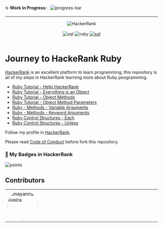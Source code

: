 :coffee: **Work in Progress:**  
![progress-bar](https://geps.dev/progress/2?dangerColor=800000&warningColor=ff9900&successColor=006600)

---

<div align="center">
    <img src="https://hrcdn.net/fcore/assets/brand/logo-new-white-green-a5cb16e0ae.svg" alt="HackerRank" />
</div>
</br>
<div align="center">
    <img src="https://img.shields.io/badge/HackerRank-Ruby-CC342D?&style=flat&logo=hackerrank&logoColor=white" alt="sql" />
    <img src="https://img.shields.io/badge/Ruby-CC342D.svg?style=flat&logo=Ruby&logoColor=white" alt="ruby" />
    <a href="https://stackoverflow.com/users/16884312/mayanna"> 
    <img src="https://img.shields.io/badge/-Stackoverflow-FE7A16?logo=stack-overflow&logoColor=white" alt="sql" />
    </a>
</div>
</br>
 
# Journey to HackeRank Ruby

[HackerRank](https://www.hackerrank.com/) is an excellent platform to learn programming, this repository is all of my steps in HackerRank learning more about Ruby peogramming.

- [Ruby Tutorial - Hello HackerRank](hello-hackerrank.md)
- [Ruby Tutorial - Everything is an Object](everything-is-an-object.md)
- [Ruby Tutorial - Object Methods](object-methods.md)
- [Ruby Tutorial - Object Method Parameters](object-method-parameters.md)
- [Ruby - Methods - Variable Arguments](variable-arguments.md)
- [Ruby - Methods - Keyword Arguments](keyword-arguments.md)
- [Ruby Control Structures - Each](ruby-control-structures-each.md)
- [Ruby Control Structures - Unless](ruby-control-structures-unless.md)
 

Follow my profile in [HackerRank](https://www.hackerrank.com/profile/mayannait).

Please read [Code of Conduct](Code_of_Conduct.md) before fork this repository.

### :medal_sports: My Badges in HackerRank

<img alt="points" src="https://hackerrank-stats.vercel.app/api?username=mayannait"/>

## Contributors
<table>
  <tbody>
    <tr><td align="left" valign="top" width="12.5%" style="word-break: break-word; white-space: normal;"><a href="https://github.com/mayannaoliveira" title="mayannaoliveira"><img src="https://avatars.githubusercontent.com/u/8138985?v=4" width="100px;" alt="mayannaoliveira" style="border-radius: 9999px;" /></a></td>
    </tr>
  </tbody>
</table>
